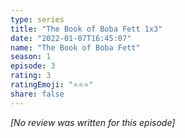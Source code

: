 ```yaml
---
type: series
title: "The Book of Boba Fett 1x3"
date: "2022-01-07T16:45:07"
name: "The Book of Boba Fett"
season: 1
episode: 3
rating: 3
ratingEmoji: "⭐️⭐️⭐️"
share: false
---
```


_[No review was written for this episode]_
